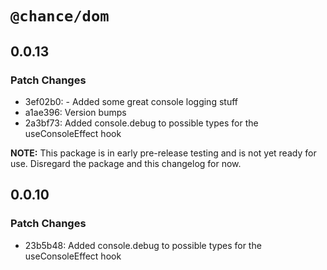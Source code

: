 # `@chance/dom`

## 0.0.13

### Patch Changes

- 3ef02b0: - Added some great console logging stuff
- a1ae396: Version bumps
- 2a3bf73: Added console.debug to possible types for the useConsoleEffect hook

**NOTE:** This package is in early pre-release testing and is not yet ready for use. Disregard the package and this changelog for now.

## 0.0.10

### Patch Changes

- 23b5b48: Added console.debug to possible types for the useConsoleEffect hook
